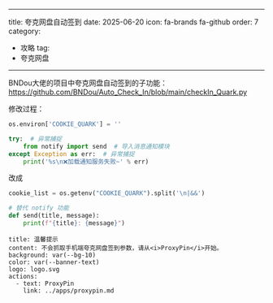 
---
title: 夸克网盘自动签到
date: 2025-06-20
icon: fa-brands fa-github
order: 7
category:
  - 攻略
tag:
  - 夸克网盘
---

BNDou大佬的项目中夸克网盘自动签到的子功能：<https://github.com/BNDou/Auto_Check_In/blob/main/checkIn_Quark.py>

修改过程：

``` python
os.environ['COOKIE_QUARK'] = ''

try:  # 异常捕捉
    from notify import send  # 导入消息通知模块
except Exception as err:  # 异常捕捉
    print('%s\n❌加载通知服务失败~' % err)
```

改成

``` python
cookie_list = os.getenv("COOKIE_QUARK").split('\n|&&')

# 替代 notify 功能
def send(title, message):
    print(f"{title}: {message}")
```


```component VPBanner
title: 温馨提示
content: 不会抓取手机端夸克网盘签到参数，请从<i>ProxyPin</i>开始。
background: var(--bg-10)
color: var(--banner-text)
logo: logo.svg
actions:
  - text: ProxyPin
    link: ../apps/proxypin.md
```